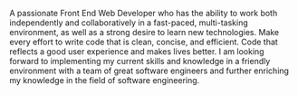 A passionate Front End Web Developer who has the ability to work both independently and collaboratively in a fast-paced, multi-tasking environment, as well as a strong desire to learn new technologies. Make every effort to write code that is clean, concise, and efficient. Code that reflects a good user experience and makes lives better. I am looking forward to implementing my current skills and knowledge in a friendly environment with a team of great software engineers and further enriching my knowledge in the field of software engineering.

<!---
Md-Jobayer-Hosen/Md-Jobayer-Hosen is a ✨ special ✨ repository because its `README.md` (this file) appears on your GitHub profile.
You can click the Preview link to take a look at your changes.
--->
